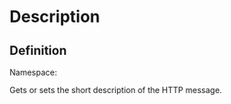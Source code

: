#  Description

## Definition
Namespace: 

Gets or sets the short description of the HTTP message.

